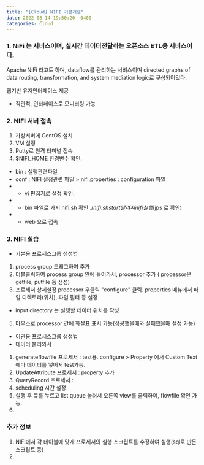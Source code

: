 ```yaml
---
title: "[Cloud] NIFI 기본개념"
date: 2022-08-14 19:50:20 -0400
categories: Cloud
---
```

### 1. NiFi 는 서비스이며, 실시간 데이터전달하는 오픈소스 ETL용 서비스이다.



Apache NiFi 라고도 하며, dataflow를 관리하는 서비스이며 directed graphs of data routing, transformation, and system mediation logic로 구성되어있다.


웹기반 유저인터페이스 제공
- 직관적, 인터페이스로 모니터링 가능


### 2. NIFI 서버 접속
1) 가상서버에 CentOS 설치
2) VM 설정
3) Putty로 원격 터미널 접속
4) $NIFI_HOME 환경변수 확인. 
- bin : 실행관련파일
- conf :  NIFI 설정관련 파일 > nifi.properties : configuration 파일 
- - vi 편집기로 설정 확인.
- - bin 파일로 가서 nifi.sh 확인 $./nifi.sh start 날려서 nifi 실행 ($jps 로 확인)
- - web 으로 접속


### 3. NIFI 실습
* 기본용 프로세스그룹 생성법
1) process group 드래그하여 추가
2) 더블클릭하여 process group 안에 들어가서, processor 추가 ( processor은 getfile, putfile 등 생성)
3) 프로세서 상세설정 processor 우클릭 "configure" 클릭. properties 메뉴에서 파일 디렉토리(위치), 파일 필터 등 설정
  - input directory 는 실행할 데이터 위치를 작성
5) 마우스로 processor 간에 화살표 표시 가능(성공했을때와 실패했을때 설정 가능)

* 이관용 프로세스그룹 생성법
* 데이터 불러와서 
1) generateflowfile 프로세서 : test용. configure > Property 에서 Custom Text에다 데이터를 넣어서 test가능.
2) UpdateAttribute 프로세서 : property 추가 
3) QueryRecord 프로세서 : 
4) scheduling 시간 설정
5) 실행 후 큐를 누르고 list queue 눌러서 오른쪽 view를 클릭하여, flowfile 확인 가능.
6) 



### 추가 정보
1) NIFI에서 각 테이블에 맞게 프로세서의 실행 스크립트를 수정하여 실행(sql로 만든 스크립트 등)
2) 




